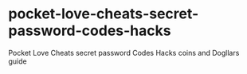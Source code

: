 # pocket-love-cheats-secret-password-codes-hacks
Pocket Love Cheats secret password Codes Hacks coins and Dogllars guide
